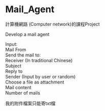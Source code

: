 # Mail_Agent

計算機網路 (Computer network)的課程Project  

Develop a mail agent  

Input:  
Mail From  
Send the mail to:  
Receiver (In traditional Chinese)  
Subject  
Reply to  
Sender (Input by user or random)  
Choose a file as attachment  
Mail content  
Number of mails  
           
我的附件檔案只能寄txt檔  
